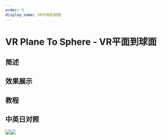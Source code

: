 ```yaml
---
order: 9
display_name: VR平面到球面
---
```


# VR Plane To Sphere - VR平面到球面

## 简述

## 效果展示

## 教程

## 中英日对照

![](https://mir.yuelili.com/user/AE/effects/AE-Effects-Immersive-Video-VR_Plane_To_Sphere.png)![](https://mir.yuelili.com/user/AE/effects/AE-Effects-Immersive-Video-VR_Plane_To_Sphere_cn.png)
